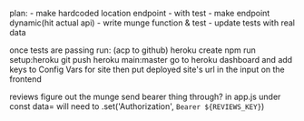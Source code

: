plan:
    - make hardcoded location endpoint
        - with test
    - make endpoint dynamic(hit actual api)
        - write munge function & test 
        - update tests with real data


once tests are passing run: 
(acp to github)
heroku create
npm run setup:heroku
git push heroku main:master
    go to heroku dashboard and add keys to Config Vars for site
    then put deployed site's url in the input on the frontend

reviews
    figure out the munge
    send bearer thing through?
    in app.js under const data= will need to 
        .set('Authorization', `Bearer ${REVIEWS_KEY}`)



